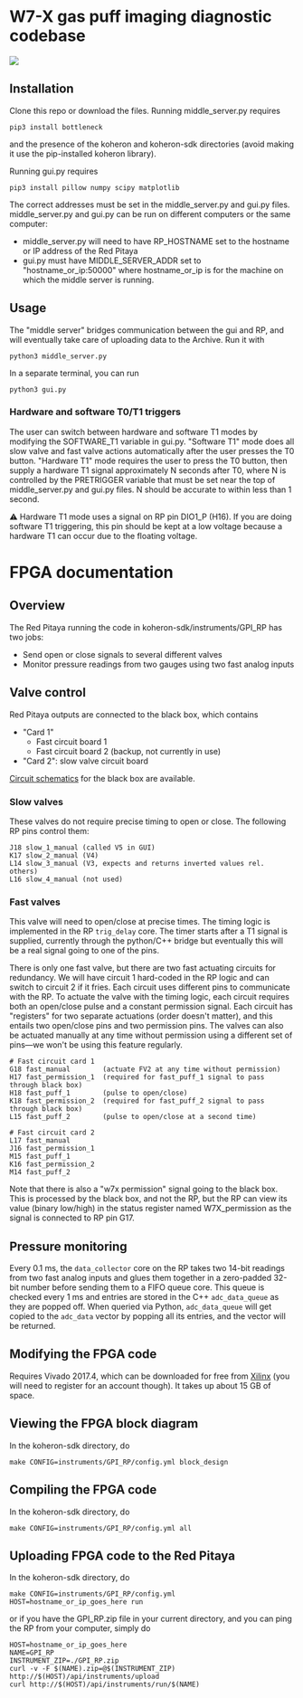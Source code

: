# W7-X gas puff imaging diagnostic codebase

![](https://user-images.githubusercontent.com/2719004/52680534-b71dbf00-2f06-11e9-89de-4859e10b7c67.png)

## Installation

Clone this repo or download the files. Running middle_server.py requires

    pip3 install bottleneck

and the presence of the koheron and koheron-sdk directories (avoid making it use the pip-installed koheron library).

Running gui.py requires

    pip3 install pillow numpy scipy matplotlib

The correct addresses must be set in the middle_server.py and gui.py files. middle_server.py and gui.py can be run on different computers or the same computer:

* middle_server.py will need to have RP_HOSTNAME set to the hostname or IP address of the Red Pitaya
* gui.py must have MIDDLE_SERVER_ADDR set to "hostname_or_ip:50000" where hostname_or_ip is for the machine on which the middle server is running.

## Usage

The "middle server" bridges communication between the gui and RP, and will eventually take care of uploading data to the Archive. Run it with

    python3 middle_server.py

In a separate terminal, you can run

    python3 gui.py

### Hardware and software T0/T1 triggers

The user can switch between hardware and software T1 modes by modifying the SOFTWARE_T1 variable in gui.py. "Software T1" mode does all slow valve and fast valve actions automatically after the user presses the T0 button. "Hardware T1" mode requires the user to press the T0 button, then supply a hardware T1 signal approximately N seconds after T0, where N is controlled by the PRETRIGGER variable that must be set near the top of middle_server.py and gui.py files. N should be accurate to within less than 1 second.

⚠️ Hardware T1 mode uses a signal on RP pin DIO1_P (H16). If you are doing software T1 triggering, this pin should be kept at a low voltage because a hardware T1 can occur due to the floating voltage.

# FPGA documentation

## Overview

The Red Pitaya running the code in koheron-sdk/instruments/GPI_RP has two jobs:

- Send open or close signals to several different valves
- Monitor pressure readings from two gauges using two fast analog inputs

## Valve control

Red Pitaya outputs are connected to the black box, which contains

- "Card 1"
    - Fast circuit board 1
    - Fast circuit board 2 (backup, not currently in use)
- "Card 2": slow valve circuit board

[Circuit schematics](https://drive.google.com/file/d/1h2XiICZbf8ahQjyZW7o4v7BePNzfH2qf/view) for the black box are available.

### Slow valves

These valves do not require precise timing to open or close. The following RP pins control them:

```
J18 slow_1_manual (called V5 in GUI)
K17 slow_2_manual (V4)
L14 slow_3_manual (V3, expects and returns inverted values rel. others)
L16 slow_4_manual (not used)
```

### Fast valves

This valve will need to open/close at precise times. The timing logic is implemented in the RP `trig_delay` core. The timer starts after a T1 signal is supplied, currently through the python/C++ bridge but eventually this will be a real signal going to one of the pins.

There is only one fast valve, but there are two fast actuating circuits for redundancy. We will have circuit 1 hard-coded in the RP logic and can switch to circuit 2 if it fries. Each circuit uses different pins to communicate with the RP. To actuate the valve with the timing logic, each circuit requires both an open/close pulse and a constant permission signal. Each circuit has "registers" for two separate actuations (order doesn't matter), and this entails two open/close pins and two permission pins. The valves can also be actuated manually at any time without permission using a different set of pins—we won't be using this feature regularly.

```
# Fast circuit card 1
G18 fast_manual        (actuate FV2 at any time without permission)
H17 fast_permission_1  (required for fast_puff_1 signal to pass through black box)
H18 fast_puff_1        (pulse to open/close)
K18 fast_permission_2  (required for fast_puff_2 signal to pass through black box)
L15 fast_puff_2        (pulse to open/close at a second time)

# Fast circuit card 2
L17 fast_manual
J16 fast_permission_1
M15 fast_puff_1
K16 fast_permission_2
M14 fast_puff_2
```

Note that there is also a "w7x permission" signal going to the black box. This is processed by the black box, and not the RP, but the RP can view its value (binary low/high) in the status register named W7X_permission as the signal is connected to RP pin G17.

## Pressure monitoring

Every 0.1 ms, the `data_collector` core on the RP takes two 14-bit readings from two fast analog inputs and glues them together in a zero-padded 32-bit number before sending them to a FIFO queue core. This queue is checked every 1 ms and entries are stored in the C++ `adc_data_queue` as they are popped off. When queried via Python, `adc_data_queue` will get copied to the `adc_data` vector by popping all its entries, and the vector will be returned.

## Modifying the FPGA code

Requires Vivado 2017.4, which can be downloaded for free from [Xilinx](https://www.xilinx.com/support/download/index.html/content/xilinx/en/downloadNav/vivado-design-tools/archive.html) (you will need to register for an account though). It takes up about 15 GB of space. 

## Viewing the FPGA block diagram

In the koheron-sdk directory, do

    make CONFIG=instruments/GPI_RP/config.yml block_design

## Compiling the FPGA code

In the koheron-sdk directory, do

    make CONFIG=instruments/GPI_RP/config.yml all

## Uploading FPGA code to the Red Pitaya

In the koheron-sdk directory, do

    make CONFIG=instruments/GPI_RP/config.yml HOST=hostname_or_ip_goes_here run

or if you have the GPI_RP.zip file in your current directory, and you can ping the RP from your computer, simply do 

    HOST=hostname_or_ip_goes_here
    NAME=GPI_RP
    INSTRUMENT_ZIP=./GPI_RP.zip
    curl -v -F $(NAME).zip=@$(INSTRUMENT_ZIP) http://$(HOST)/api/instruments/upload
    curl http://$(HOST)/api/instruments/run/$(NAME)
